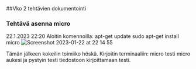 ##Vko 2 tehtävien dokumentointi

### Tehtävä asenna micro
22.1.2023 22:20
Aloitin komennoilla:
    apt-get update
        sudo apt-get install micro
![Screenshot 2023-01-22 at 22 14 55](https://user-images.githubusercontent.com/104775534/213938624-95940776-64f5-42aa-aed0-80956995fef1.png)

Tämän jälkeen kokeilin toimiiko höskä. Kirjoitin terminaaliin:
        micro testi
micro aukesi ja pystyin testi tiedostoon kirjoittamaan testi.
  

